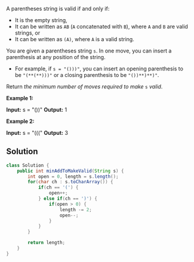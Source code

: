 A parentheses string is valid if and only if:

- It is the empty string,
- It can be written as `AB` (`A` concatenated with `B`), where `A` and `B` are valid strings, or
- It can be written as `(A)`, where `A` is a valid string.

You are given a parentheses string `s`. In one move, you can insert a parenthesis at any position of the string.

- For example, if `s = "()))"`, you can insert an opening parenthesis to be `"(**(**)))"` or a closing parenthesis to be `"())**)**)"`.

Return _the minimum number of moves required to make_ `s` _valid_.

**Example 1:**

**Input:** s = "())"
**Output:** 1

**Example 2:**

**Input:** s = "((("
**Output:** 3

## Solution

```java
class Solution {
    public int minAddToMakeValid(String s) {
        int open = 0, length = s.length();
        for(char ch : s.toCharArray()) {
            if(ch == '(') {
                open++;
            } else if(ch == ')') {
                if(open > 0) {
                    length -= 2;
                    open--;
                }
            }
        }

        return length;
    }
}
```